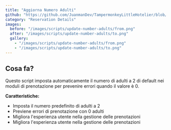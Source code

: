 ```yaml
---
title: "Aggiorna Numero Adulti"
github: "https://github.com/JuanmanDev/TampermonkeyLittleHotelier/blob/main/frontdesk/reservationDetails/updateNumberAdults.user.js"
category: "Reservation Details"
images:
  before: "/images/scripts/update-number-adults/from.png"
  after: "/images/scripts/update-number-adults/to.png"
  gallery:
    - "/images/scripts/update-number-adults/from.png"
    - "/images/scripts/update-number-adults/to.png"
---
```


## Cosa fa?

Questo script imposta automaticamente il numero di adulti a 2 di default nei moduli di prenotazione per prevenire errori quando il valore è 0.

**Caratteristiche:**
- Imposta il numero predefinito di adulti a 2
- Previene errori di prenotazione con 0 adulti
- Migliora l'esperienza utente nella gestione delle prenotazioni
- Migliora l'esperienza utente nella gestione delle prenotazioni
